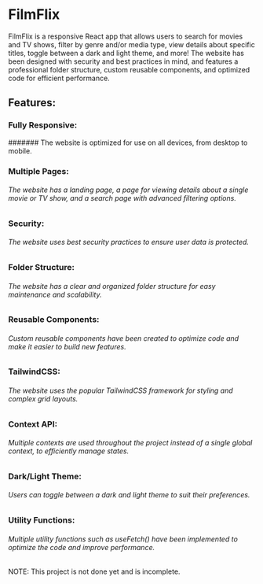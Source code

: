 # FilmFlix

  FilmFlix is a responsive React app that allows users to search for movies and TV shows, filter by genre and/or media type, view details about specific titles, toggle between a dark and light theme, and more! The website has been designed with security and best practices in mind, and features a professional folder structure, custom reusable components, and optimized code for efficient performance.    

  ## Features: 
  ### Fully Responsive: 
  ####### The website is optimized for use on all devices, from desktop to mobile.
  ###  Multiple Pages: 
  ###### The website has a landing page, a page for viewing details about a single movie or TV show, and a search page with advanced filtering options.   
  ###  Security:
  ###### The website uses best security practices to ensure user data is protected.  
  ###  Folder Structure:
  ###### The website has a clear and organized folder structure for easy maintenance and scalability.  
  ###  Reusable Components:
  ###### Custom reusable components have been created to optimize code and make it easier to build new features.  
  ### TailwindCSS:
  ######  The website uses the popular TailwindCSS framework for styling and complex grid layouts.  
  ###  Context API:
  ###### Multiple contexts are used throughout the project instead of a single global context, to efficiently manage states.  
  ###  Dark/Light Theme:
  ###### Users can toggle between a dark and light theme to suit their preferences.  
  ###  Utility Functions:
  ###### Multiple utility functions such as useFetch() have been implemented to optimize the code and improve performance.  
  
  NOTE: This project is not done yet and is incomplete.   

